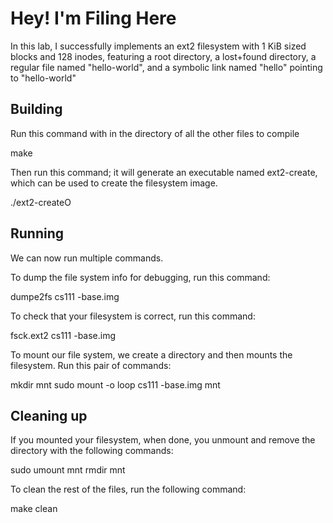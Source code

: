 # Hey! I'm Filing Here

In this lab, I successfully implements an ext2 filesystem with 1 KiB sized blocks and 128 inodes, featuring a root directory, a lost+found directory, a regular file named "hello-world", and a symbolic link named "hello" pointing to "hello-world"

## Building
Run this command with in the directory of all the other files to compile 

make

 Then run this command; it will generate an executable named ext2-create, which can be used to create the filesystem image.

./ext2-createO

## Running
We can now run multiple commands. 

To dump the file system info for debugging, run this command:

dumpe2fs cs111 -base.img

To check that your filesystem is correct, run this command:

fsck.ext2 cs111 -base.img 

To mount our file system, we create a directory and then mounts the filesystem. Run this pair of commands: 

mkdir mnt 
sudo mount -o loop cs111 -base.img mnt 

## Cleaning up

If you mounted your filesystem, when done, you unmount and remove the directory with the following commands:

sudo umount mnt
rmdir mnt 

To clean the rest of the files, run the following command:

make clean
